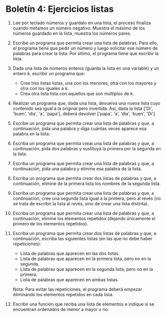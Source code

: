 # Boletín 4: Ejercicios listas

1. Lee por teclado números y guardalo en una lista, el proceso finaliza cuando metamos un número negativo. Muestra el máximo de los números guardado en la lista, muestra los números pares.

2. Escribe un programa que permita crear una lista de palabras. Para ello, el programa tiene que pedir un número y luego solicitar ese número de palabras para crear la lista. Por último, el programa tiene que escribir la lista.

3. Dada una lista de números enteros (guarda la lista en una variable) y un entero *k*, escribir un programa que:
    * Cree tres listas listas, una con los menores, otra con los mayores y otra con los iguales a *k*.
    * Crea otra lista lista con aquellos que son múltiplos de *k*.

4. Realizar un programa que, dada una lista, devuelva una nueva lista cuyo contenido sea igual a la original pero invertida. Así, dada la lista ['Di', 'buen', 'día', 'a', 'papa'], deberá devolver ['papa', 'a', 'día', 'buen', 'Di'].

5. Escribe un programa que permita crear una lista de palabras y que, a continuación, pida una palabra y diga cuántas veces aparece esa palabra en la lista.

6. Escriba un programa que permita crear una lista de palabras y que, a continuación, pida dos palabras y sustituya la primera por la segunda en la lista.

7. Escriba un programa que permita crear una lista de palabras y que, a continuación, pida una palabra y elimine esa palabra de la lista.

8. Escriba un programa que permita crear dos listas de palabras y que, a continuación, elimine de la primera lista los nombres de la segunda lista.

9. Escriba un programa que permita crear una lista de palabras y que, a continuación, cree una segunda lista igual a la primera, pero al revés (no se trata de escribir la lista al revés, sino de crear una lista distinta).

10. Escriba un programa que permita crear una lista de palabras y que, a continuación, elimine los elementos repetidos (dejando únicamente el primero de los elementos repetidos).

11. Escriba un programa que permita crear dos listas de palabras y que, a continuación, escriba las siguientes listas (en las que no debe haber repeticiones):

    * Lista de palabras que aparecen en las dos listas.
    * Lista de palabras que aparecen en la primera lista, pero no en la segunda.
    * Lista de palabras que aparecen en la segunda lista, pero no en la primera.
    * Lista de palabras que aparecen en ambas listas.

	Nota: Para evitar las repeticiones, el programa deberá empezar eliminando los elementos repetidos en cada lista.

12. Escribir una función que reciba una lista de elementos e indique si se encuentran ordenados de menor a mayor o no.